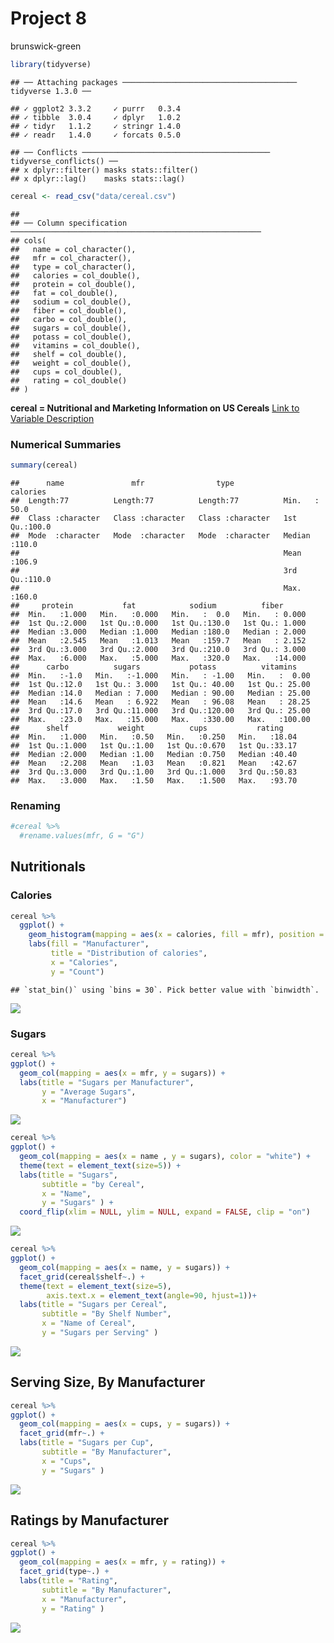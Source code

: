 Project 8
================
brunswick-green

``` r
library(tidyverse)
```

    ## ── Attaching packages ─────────────────────────────────────── tidyverse 1.3.0 ──

    ## ✓ ggplot2 3.3.2     ✓ purrr   0.3.4
    ## ✓ tibble  3.0.4     ✓ dplyr   1.0.2
    ## ✓ tidyr   1.1.2     ✓ stringr 1.4.0
    ## ✓ readr   1.4.0     ✓ forcats 0.5.0

    ## ── Conflicts ────────────────────────────────────────── tidyverse_conflicts() ──
    ## x dplyr::filter() masks stats::filter()
    ## x dplyr::lag()    masks stats::lag()

``` r
cereal <- read_csv("data/cereal.csv")
```

    ## 
    ## ── Column specification ────────────────────────────────────────────────────────
    ## cols(
    ##   name = col_character(),
    ##   mfr = col_character(),
    ##   type = col_character(),
    ##   calories = col_double(),
    ##   protein = col_double(),
    ##   fat = col_double(),
    ##   sodium = col_double(),
    ##   fiber = col_double(),
    ##   carbo = col_double(),
    ##   sugars = col_double(),
    ##   potass = col_double(),
    ##   vitamins = col_double(),
    ##   shelf = col_double(),
    ##   weight = col_double(),
    ##   cups = col_double(),
    ##   rating = col_double()
    ## )

**cereal = Nutritional and Marketing Information on US Cereals** [Link
to Variable
Description](https://vincentarelbundock.github.io/Rdatasets/doc/MASS/UScereal.html)

### Numerical Summaries

``` r
summary(cereal)
```

    ##      name               mfr                type              calories    
    ##  Length:77          Length:77          Length:77          Min.   : 50.0  
    ##  Class :character   Class :character   Class :character   1st Qu.:100.0  
    ##  Mode  :character   Mode  :character   Mode  :character   Median :110.0  
    ##                                                           Mean   :106.9  
    ##                                                           3rd Qu.:110.0  
    ##                                                           Max.   :160.0  
    ##     protein           fat            sodium          fiber       
    ##  Min.   :1.000   Min.   :0.000   Min.   :  0.0   Min.   : 0.000  
    ##  1st Qu.:2.000   1st Qu.:0.000   1st Qu.:130.0   1st Qu.: 1.000  
    ##  Median :3.000   Median :1.000   Median :180.0   Median : 2.000  
    ##  Mean   :2.545   Mean   :1.013   Mean   :159.7   Mean   : 2.152  
    ##  3rd Qu.:3.000   3rd Qu.:2.000   3rd Qu.:210.0   3rd Qu.: 3.000  
    ##  Max.   :6.000   Max.   :5.000   Max.   :320.0   Max.   :14.000  
    ##      carbo          sugars           potass          vitamins     
    ##  Min.   :-1.0   Min.   :-1.000   Min.   : -1.00   Min.   :  0.00  
    ##  1st Qu.:12.0   1st Qu.: 3.000   1st Qu.: 40.00   1st Qu.: 25.00  
    ##  Median :14.0   Median : 7.000   Median : 90.00   Median : 25.00  
    ##  Mean   :14.6   Mean   : 6.922   Mean   : 96.08   Mean   : 28.25  
    ##  3rd Qu.:17.0   3rd Qu.:11.000   3rd Qu.:120.00   3rd Qu.: 25.00  
    ##  Max.   :23.0   Max.   :15.000   Max.   :330.00   Max.   :100.00  
    ##      shelf           weight          cups           rating     
    ##  Min.   :1.000   Min.   :0.50   Min.   :0.250   Min.   :18.04  
    ##  1st Qu.:1.000   1st Qu.:1.00   1st Qu.:0.670   1st Qu.:33.17  
    ##  Median :2.000   Median :1.00   Median :0.750   Median :40.40  
    ##  Mean   :2.208   Mean   :1.03   Mean   :0.821   Mean   :42.67  
    ##  3rd Qu.:3.000   3rd Qu.:1.00   3rd Qu.:1.000   3rd Qu.:50.83  
    ##  Max.   :3.000   Max.   :1.50   Max.   :1.500   Max.   :93.70

### Renaming

``` r
#cereal %>%
  #rename.values(mfr, G = "G")
```

## Nutritionals

### Calories

``` r
cereal %>% 
  ggplot() +
    geom_histogram(mapping = aes(x = calories, fill = mfr), position = "stack") +
    labs(fill = "Manufacturer", 
         title = "Distribution of calories",
         x = "Calories",
         y = "Count") 
```

    ## `stat_bin()` using `bins = 30`. Pick better value with `binwidth`.

![](Project8_files/figure-gfm/calories-1.png)<!-- -->

### Sugars

``` r
cereal %>%
ggplot() +
  geom_col(mapping = aes(x = mfr, y = sugars)) +
  labs(title = "Sugars per Manufacturer",
       y = "Average Sugars",
       x = "Manufacturer") 
```

![](Project8_files/figure-gfm/sugar_mfr-1.png)<!-- -->

``` r
cereal %>%
ggplot() +
  geom_col(mapping = aes(x = name , y = sugars), color = "white") +
  theme(text = element_text(size=5)) +
  labs(title = "Sugars",
       subtitle = "by Cereal",
       x = "Name",
       y = "Sugars" ) +
  coord_flip(xlim = NULL, ylim = NULL, expand = FALSE, clip = "on")
```

![](Project8_files/figure-gfm/sugar_cereal-1.png)<!-- -->

``` r
cereal %>%
ggplot() +
  geom_col(mapping = aes(x = name, y = sugars)) +
  facet_grid(cereal$shelf~.) +
  theme(text = element_text(size=5),
        axis.text.x = element_text(angle=90, hjust=1))+
  labs(title = "Sugars per Cereal",
       subtitle = "By Shelf Number",
       x = "Name of Cereal",
       y = "Sugars per Serving" )
```

![](Project8_files/figure-gfm/sugarshelf-1.png)<!-- -->

## Serving Size, By Manufacturer

``` r
cereal %>%
ggplot() +
  geom_col(mapping = aes(x = cups, y = sugars)) +
  facet_grid(mfr~.) +
  labs(title = "Sugars per Cup",
       subtitle = "By Manufacturer",
       x = "Cups",
       y = "Sugars" )
```

![](Project8_files/figure-gfm/sugarcup-1.png)<!-- -->

## Ratings by Manufacturer

``` r
cereal %>%
ggplot() +
  geom_col(mapping = aes(x = mfr, y = rating)) +
  facet_grid(type~.) +
  labs(title = "Rating",
       subtitle = "By Manufacturer",
       x = "Manufacturer",
       y = "Rating" )
```

![](Project8_files/figure-gfm/mfr_rating-1.png)<!-- -->
